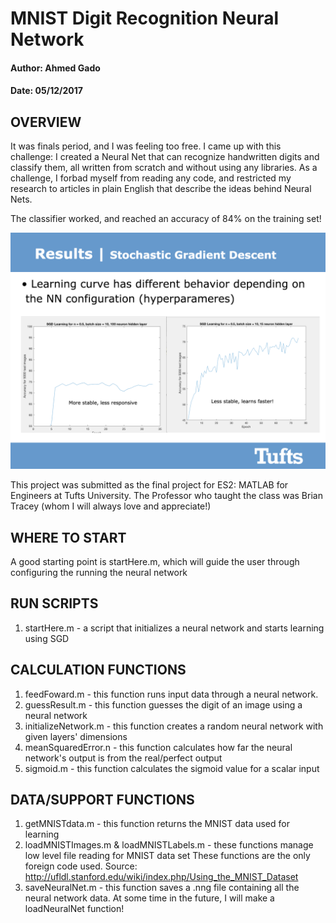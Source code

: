 
# MNIST Digit Recognition Neural Network
#### Author: Ahmed Gado
#### Date: 05/12/2017

## OVERVIEW
It was finals period, and I was feeling too free. I came up with this challenge:
I created a Neural Net that can recognize handwritten digits and classify them, all written from scratch and without using any libraries. As a challenge, I forbad myself from reading any code, and restricted my research to articles in plain English that describe the ideas behind Neural Nets.

The classifier worked, and reached an accuracy of 84% on the training set! 

![alt text](accuracy_graph.png)

This project was submitted as the final project for ES2: MATLAB for Engineers at Tufts University. The Professor who taught the class was Brian Tracey (whom I will always love and appreciate!)

## WHERE TO START

A good starting point is startHere.m, which will guide the user through configuring the running the neural network


## RUN SCRIPTS

1) startHere.m - a script that initializes a neural network and starts learning using SGD


## CALCULATION FUNCTIONS

1) feedFoward.m - this function runs input data through a neural network.
2) guessResult.m - this function guesses the digit of an image using a neural network
3) initializeNetwork.m - this function creates a random neural network with given layers' dimensions
4) meanSquaredError.n - this function calculates how far the neural network's output is from the real/perfect output
5) sigmoid.m - this function calculates the sigmoid value for a scalar input


## DATA/SUPPORT FUNCTIONS

1) getMNISTdata.m - this function returns the MNIST data used for learning
2) loadMNISTImages.m & loadMNISTLabels.m - these functions manage low level file reading for MNIST data set
         These functions are the only foreign code used. Source: http://ufldl.stanford.edu/wiki/index.php/Using_the_MNIST_Dataset
3) saveNeuralNet.m - this function saves a .nng file containing all the neural network data. At some time in the future, I will make a loadNeuralNet function!
